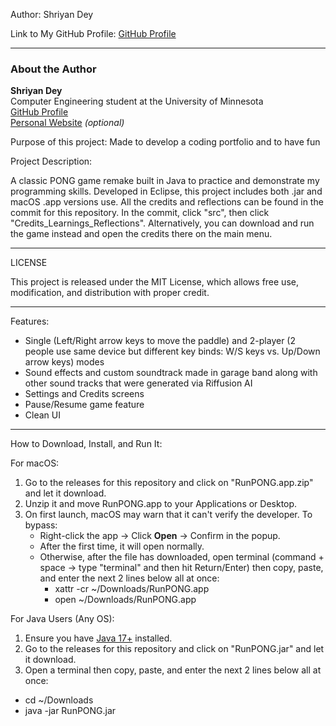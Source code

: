 Author: Shriyan Dey


Link to My GitHub Profile: [GitHub Profile]([https://github.com/YOUR_USERNAME](https://github.com/ShriyanDeyEngineer))



---

### About the Author

**Shriyan Dey**  
Computer Engineering student at the University of Minnesota  
[GitHub Profile](https://github.com/YOUR_USERNAME)  
[Personal Website](https://yourwebsite.com) *(optional)*





Purpose of this project: Made to develop a coding portfolio and to have fun


Project Description:

A classic PONG game remake built in Java to practice and demonstrate my programming skills. Developed in Eclipse, this project includes both .jar and macOS .app versions use.
All the credits and reflections can be found in the commit for this repository. In the commit, click "src", then click "Credits_Learnings_Reflections". Alternatively, you can download and run the game instead and open the credits there on the main menu.

---


LICENSE

This project is released under the MIT License, which allows free use, modification, and distribution with proper credit.


---

Features:

- Single (Left/Right arrow keys to move the paddle) and 2-player (2 people use same device but different key binds: W/S keys vs. Up/Down arrow keys) modes 
- Sound effects and custom soundtrack made in garage band along with other sound tracks that were generated via Riffusion AI   
- Settings and Credits screens  
- Pause/Resume game feature
- Clean UI

---

How to Download, Install, and Run It:

For macOS:
1. Go to the releases for this repository and click on "RunPONG.app.zip" and let it download.
2. Unzip it and move RunPONG.app to your Applications or Desktop.
3. On first launch, macOS may warn that it can't verify the developer. To bypass:
   - Right-click the app → Click **Open** → Confirm in the popup.
   - After the first time, it will open normally.
   - Otherwise, after the file has downloaded, open terminal (command + space -> type "terminal" and then hit Return/Enter) then copy, paste, and enter the next 2 lines below all at once:
     - xattr -cr ~/Downloads/RunPONG.app
     - open ~/Downloads/RunPONG.app

For Java Users (Any OS):
1. Ensure you have [Java 17+](https://adoptopenjdk.net/) installed.
2. Go to the releases for this repository and click on "RunPONG.jar" and let it download.
3. Open a terminal then copy, paste, and enter the next 2 lines below all at once:
- cd ~/Downloads
- java -jar RunPONG.jar
